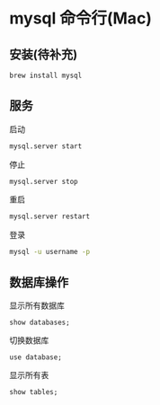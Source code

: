# mysql 命令行(Mac)

## 安装(待补充)

```bash
brew install mysql
```



## 服务

启动

```bash
mysql.server start
```



停止

```bash
mysql.server stop
```



重启

```bash
mysql.server restart
```



登录

```bash
mysql -u username -p 
```



## 数据库操作

显示所有数据库

```mysql
show databases;
```



切换数据库

```mysql
use database;
```



显示所有表

```mysql
show tables;
```

